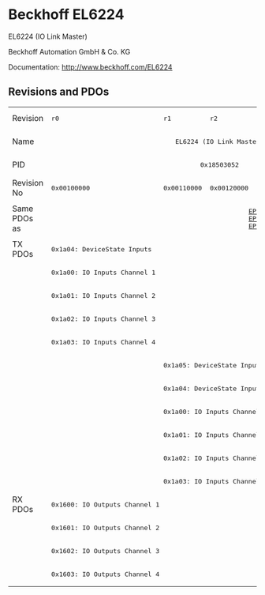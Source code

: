 # Beckhoff EL6224

EL6224 (IO Link Master)

Beckhoff Automation GmbH & Co. KG

Documentation: <a href="http://www.beckhoff.com/EL6224">http://www.beckhoff.com/EL6224</a>

## Revisions and PDOs
<table>
<tr >
<td class="first">Revision</td>
<td ><pre>r0</pre></td>
<td ><pre>r1</pre></td>
<td ><pre>r2</pre></td>
<td ><pre>r3</pre></td>
<td ><pre>r4</pre></td>
<td ><pre>r5</pre></td>
</tr>
<tr >
<td class="first">Name</td>
<td  colspan=6 align="center"><pre>EL6224 (IO Link Master)</pre></td>
</tr>
<tr >
<td class="first">PID</td>
<td  colspan=6 align="center"><pre>0x18503052</pre></td>
</tr>
<tr >
<td class="first">Revision No</td>
<td ><pre>0x00100000</pre></td>
<td ><pre>0x00110000</pre></td>
<td ><pre>0x00120000</pre></td>
<td ><pre>0x00130000</pre></td>
<td ><pre>0x00140000</pre></td>
<td ><pre>0x00150000</pre></td>
</tr>
<tr >
<td class="first">Same PDOs as</td>
<td ></td>
<td  colspan=5 align="center"><pre><a href="EP6224-2022">EP6224-2022 r0</a><br/><a href="EP6224-2022">EP6224-2022 r1</a><br/><a href="EP6224-3022">EP6224-3022 r0</a></pre></td>
</tr>
<tr class="txpdo pdosection">
<td class="first" rowspan=11 valign=top>TX PDOs</td>
<td><pre>0x1a04: DeviceState Inputs</pre></td>
<td colspan=6 align="left"></td>
</tr>
<tr class="txpdo pdosection">
<td class="first"><pre>0x1a00: IO Inputs Channel 1</pre></td>
<td  colspan=5 align="left"></td>
</tr>
<tr class="txpdo pdosection">
<td class="first"><pre>0x1a01: IO Inputs Channel 2</pre></td>
<td  colspan=5 align="left"></td>
</tr>
<tr class="txpdo pdosection">
<td class="first"><pre>0x1a02: IO Inputs Channel 3</pre></td>
<td  colspan=5 align="left"></td>
</tr>
<tr class="txpdo pdosection">
<td class="first"><pre>0x1a03: IO Inputs Channel 4</pre></td>
<td  colspan=5 align="left"></td>
</tr>
<tr class="txpdo pdosection">
<td class="first"></td>
<td  colspan=5 align="left"><pre>0x1a05: DeviceState Inputs Device</pre></td>
</tr>
<tr class="txpdo pdosection">
<td class="first"></td>
<td  colspan=5 align="left"><pre>0x1a04: DeviceState Inputs</pre></td>
</tr>
<tr class="txpdo pdosection">
<td class="first"></td>
<td  colspan=5 align="left"><pre>0x1a00: IO Inputs Channel 1</pre></td>
</tr>
<tr class="txpdo pdosection">
<td class="first"></td>
<td  colspan=5 align="left"><pre>0x1a01: IO Inputs Channel 2</pre></td>
</tr>
<tr class="txpdo pdosection">
<td class="first"></td>
<td  colspan=5 align="left"><pre>0x1a02: IO Inputs Channel 3</pre></td>
</tr>
<tr class="txpdo pdosection">
<td class="first"></td>
<td  colspan=5 align="left"><pre>0x1a03: IO Inputs Channel 4</pre></td>
</tr>
<tr class="rxpdo pdosection">
<td class="first" rowspan=4 valign=top>RX PDOs</td>
<td colspan=6 align="left"><pre>0x1600: IO Outputs Channel 1</pre></td>
<td></td>
</tr>
<tr class="rxpdo pdosection">
<td class="first" colspan=6 align="left"><pre>0x1601: IO Outputs Channel 2</pre></td>
</tr>
<tr class="rxpdo pdosection">
<td class="first" colspan=6 align="left"><pre>0x1602: IO Outputs Channel 3</pre></td>
</tr>
<tr class="rxpdo pdosection">
<td class="first" colspan=6 align="left"><pre>0x1603: IO Outputs Channel 4</pre></td>
</tr>
</table>
